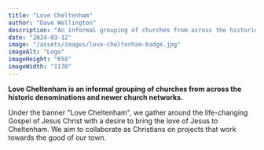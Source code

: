 ```yaml
---
title: "Love Cheltenham"
author: "Dave Wellington"
description: "An informal grouping of churches from across the historic denominations and newer church networks."
date: "2024-03-12"
image: "/assets/images/love-cheltenham-badge.jpg"
imageAlt: "Logo"
imageHeight: "658"
imageWidth: "1170"
---
```


**Love Cheltenham is an informal grouping of churches from across the historic denominations and newer church networks.**

Under the banner "Love Cheltenham", we gather around the life-changing Gospel of Jesus Christ with a desire to bring the love of Jesus to Cheltenham. We aim to collaborate as Christians on projects that work towards the good of our town.
